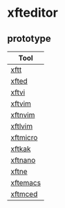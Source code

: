 
# xfteditor

## prototype

| Tool |
| --- |
| [xftt](prototype/xftt) |
| [xfted](prototype/xfted) |
| [xftvi](prototype/xftvi) |
| [xftvim](prototype/xftvim) |
| [xftnvim](prototype/xftnvim) |
| [xftlvim](prototype/xftlvim) |
| [xftmicro](prototype/xftmicro) |
| [xftkak](prototype/xftkak) |
| [xftnano](prototype/xftnano) |
| [xftne](prototype/xftne) |
| [xftemacs](prototype/xftemacs) |
| [xftmced](prototype/xftmced) |

